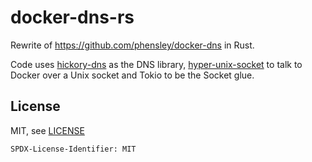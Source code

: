 # docker-dns-rs

Rewrite of https://github.com/phensley/docker-dns in Rust.

Code uses [hickory-dns](https://github.com/hickory-dns/hickory-dns) as the DNS library, [hyper-unix-socket](https://github.com/kristof-mattei/hyper-unix-socket) to talk to Docker over a Unix socket and Tokio to be the Socket glue.

## License

MIT, see [LICENSE](./LICENSE)

`SPDX-License-Identifier: MIT`
